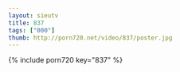 ```yaml
--- 
layout: sieutv
title: 837
tags: ["000"]
thumb: http://porn720.net/video/837/poster.jpg
---
```

{% include porn720 key="837" %} 
